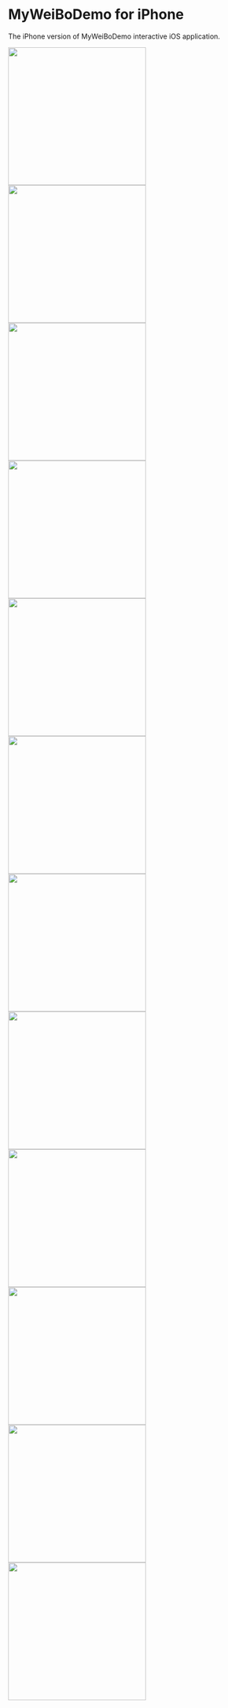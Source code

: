 MyWeiBoDemo for iPhone
================

The iPhone version of MyWeiBoDemo interactive iOS application. 

<img src="https://raw.github.com/rick00young/MyWeiBoDemo/master/MyWeiBoDemo/myWeibo/weibo1.png" alt="" width="280px"/>
<span>  </span><span>  </span><span>  </span>
<img src="https://raw.github.com/rick00young/MyWeiBoDemo/master/MyWeiBoDemo/myWeibo/weibo2.png" alt="" width="280px"/>

<img src="https://raw.github.com/rick00young/MyWeiBoDemo/master/MyWeiBoDemo/myWeibo/weibo3.png" alt="" width="280px"/>
<span>  </span><span>  </span><span>  </span>
<img src="https://raw.github.com/rick00young/MyWeiBoDemo/master/MyWeiBoDemo/myWeibo/weibo4.png" alt="" width="280px"/>

<img src="https://raw.github.com/rick00young/MyWeiBoDemo/master/MyWeiBoDemo/myWeibo/weibo5.png" alt="" width="280px"/>
<span>  </span><span>  </span><span>  </span>
<img src="https://raw.github.com/rick00young/MyWeiBoDemo/master/MyWeiBoDemo/myWeibo/weibo6.png" alt="" width="280px"/>

<img src="https://raw.github.com/rick00young/MyWeiBoDemo/master/MyWeiBoDemo/myWeibo/weibo7.png" alt="" width="280px"/>
<span>  </span><span>  </span><span>  </span>
<img src="https://raw.github.com/rick00young/MyWeiBoDemo/master/MyWeiBoDemo/myWeibo/weibo8.png" alt="" width="280px"/>


<img src="https://raw.github.com/rick00young/MyWeiBoDemo/master/MyWeiBoDemo/myWeibo/weibo9.png" alt="" width="280px"/>
<span>  </span><span>  </span><span>  </span>
<img src="https://raw.github.com/rick00young/MyWeiBoDemo/master/MyWeiBoDemo/myWeibo/weibo10.png" alt="" width="280px"/>

<img src="https://raw.github.com/rick00young/MyWeiBoDemo/master/MyWeiBoDemo/myWeibo/weibo11.png" alt="" width="280px"/>
<span>  </span><span>  </span><span>  </span>
<img src="https://raw.github.com/rick00young/MyWeiBoDemo/master/MyWeiBoDemo/myWeibo/weibo12.png" alt="" width="280px"/>